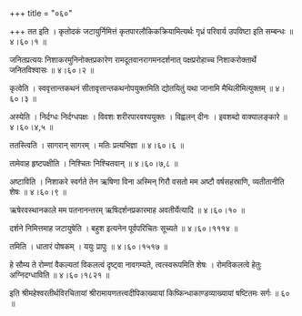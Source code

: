 +++
title = "०६०"

+++
तत इति । कृतोदकं जटायुर्निमित्तं कृतपारलौकिकक्रियामित्यर्थः गृध्रं परिवार्य उपविष्टा इति सम्बन्धः  ॥  ४।६०।१  ॥   

  

जनितप्रत्ययः निशाकरमुनिनोक्तप्रकारेण रामदूतवानरागमनदर्शनात् पक्षप्ररोहाच्च निशाकरोक्तार्थे जनितविश्वासः  ॥  ४।६०।२  ॥   

  

कृत्वेति । स्ववृत्तान्तकथनं सीतावृत्तान्तकथनोपयुक्तमिति द्योतयितुं यथा जानामि मैथिलीमित्युक्तम्  ॥  ४।६०।३  ॥   

  

अस्येति । निर्दग्धः निर्दग्धपक्षः । विवशः शरीरपारवश्ययुक्तः । विह्वलन् दीनः । इवशब्दो वाक्यालङ्कारे  ॥  ४।६०।४,५  ॥   

  

ततस्त्विति । सागरान् सागरम् । मतिः प्रत्यभिज्ञा  ॥  ४।६०।६  ॥   

  

तामेवाह हृष्टपक्षीति । निश्चितः निश्चितवान्  ॥  ४।६०।७,८  ॥   

  

अष्टाविति । निशाकरे स्वर्गते तेन ऋषिणा विना अस्मिन् गिरौ वसतो मम अष्टौ वर्षसहस्राणि, व्यतीतानीति शेषः  ॥  ४।६०।९  ॥   

  

ऋषेरवस्थानकाले मम पतनानन्तरम् ऋषिदर्शनप्रकारमाह अवतीर्येत्यादि  ॥  ४।६०।१०  ॥   

  

दर्शने निमित्तमाह जटायुषेति । बहुश इत्यनेन पूर्वपरिचितः सूच्यते  ॥  ४।६०।१११४  ॥   

  

तमिति । धातारं पोषकम् । ययुः प्रापुः  ॥  ४।६०।१५१७  ॥   

  

हे सौम्य ते रोम्णां वैकल्यतां विकलत्वं दृष्ट्वा नावगम्यते, त्वत्स्वरूपमिति शेषः । रोमविकलत्वे हेतुः अग्निदग्धाविति  ॥  ४।६०।१८२१  ॥   

  

इति श्रीमहेश्वरतीर्थविरचितायां श्रीरामायणतत्त्वदीपिकाख्यायां किष्किन्धाकाण्डव्याख्यायां षष्टितमः सर्गः  ॥  ६०  ॥   

  

